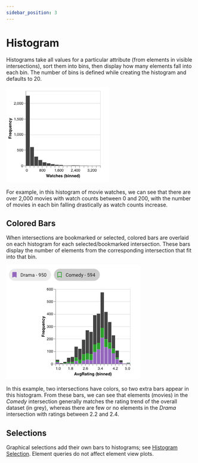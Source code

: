 ```yaml
---
sidebar_position: 3
---
```

# Histogram

Histograms take all values for a particular attribute (from elements in visible intersections), sort them into bins, 
then display how many elements fall into each bin. The number of bins is defined while creating the histogram and defaults to 20.

![Plain Histogram](./img/histogram/plain.png)

For example, in this histogram of movie watches, we can see that there are over 2,000 movies with watch counts between 0 and 200,
with the number of movies in each bin falling drastically as watch counts increase.

## Colored Bars

When intersections are bookmarked or selected, colored bars are overlaid on each histogram for each selected/bookmarked intersection.
These bars display the number of elements from the corresponding intersection that fit into that bin.

![Colored Histogram](./img/histogram/colored.png)

In this example, two intersections have colors, so two extra bars appear in this histogram. From these bars,
we can see that elements (movies) in the *Comedy* intersection generally matches the rating trend of the overall dataset (in grey),
whereas there are few or no elements in the *Drama* intersection with ratings between 2.2 and 2.4.

## Selections

Graphical selections add their own bars to histograms; see [Histogram Selection](../selections/graphical.md#histogram). Element queries do not affect element view plots.